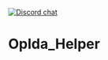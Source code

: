 [![Discord chat](https://img.shields.io/discord/164411426939600896.svg?style=social&label=Discord%20chat)](https://discord.gg/xYc5hG6)

# OpIda_Helper
